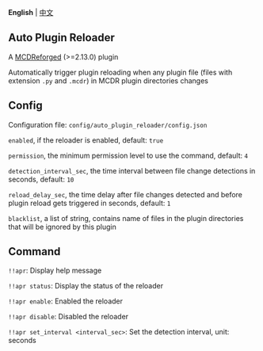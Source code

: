 **English** | [中文](readme_cn.md)

Auto Plugin Reloader
-----

A [MCDReforged](https://github.com/Fallen-Breath/MCDReforged) (>=2.13.0) plugin

Automatically trigger plugin reloading when any plugin file (files with extension `.py` and `.mcdr`) in MCDR plugin directories changes

## Config

Configuration file: `config/auto_plugin_reloader/config.json`

`enabled`, if the reloader is enabled, default: `true`

`permission`, the minimum permission level to use the command, default: `4`

`detection_interval_sec`, the time interval between file change detections in seconds, default: `10`

`reload_delay_sec`, the time delay after file changes detected and before plugin reload gets triggered in seconds, default: `1`

`blacklist`, a list of string, contains name of files in the plugin directories that will be ignored by this plugin

## Command

`!!apr`: Display help message

`!!apr status`: Display the status of the reloader

`!!apr enable`: Enabled the reloader

`!!apr disable`: Disabled the reloader

`!!apr set_interval <interval_sec>`: Set the detection interval, unit: seconds
